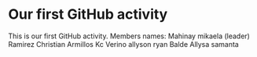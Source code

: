 # Our first GitHub activity
This is our first GitHub 
activity.
Members names:
Mahinay mikaela (leader)
Ramirez Christian
Armillos Kc
Verino allyson ryan
Balde Allysa samanta
